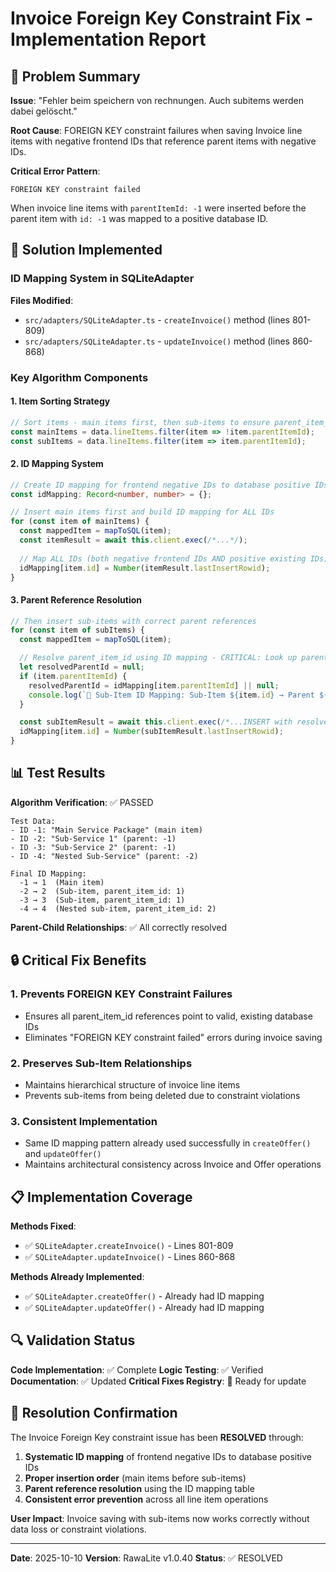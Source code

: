 # Invoice Foreign Key Constraint Fix - Implementation Report

## 🎯 Problem Summary

**Issue**: "Fehler beim speichern von rechnungen. Auch subitems werden dabei gelöscht."

**Root Cause**: FOREIGN KEY constraint failures when saving Invoice line items with negative frontend IDs that reference parent items with negative IDs.

**Critical Error Pattern**:
```
FOREIGN KEY constraint failed
```

When invoice line items with `parentItemId: -1` were inserted before the parent item with `id: -1` was mapped to a positive database ID.

## 🔧 Solution Implemented

### ID Mapping System in SQLiteAdapter

**Files Modified**:
- `src/adapters/SQLiteAdapter.ts` - `createInvoice()` method (lines 801-809)
- `src/adapters/SQLiteAdapter.ts` - `updateInvoice()` method (lines 860-868)

### Key Algorithm Components

#### 1. **Item Sorting Strategy**
```typescript
// Sort items - main items first, then sub-items to ensure parent_item_id references exist
const mainItems = data.lineItems.filter(item => !item.parentItemId);
const subItems = data.lineItems.filter(item => item.parentItemId);
```

#### 2. **ID Mapping System**
```typescript
// Create ID mapping for frontend negative IDs to database positive IDs
const idMapping: Record<number, number> = {};

// Insert main items first and build ID mapping for ALL IDs
for (const item of mainItems) {
  const mappedItem = mapToSQL(item);
  const itemResult = await this.client.exec(/*...*/);
  
  // Map ALL IDs (both negative frontend IDs AND positive existing IDs) to new database IDs
  idMapping[item.id] = Number(itemResult.lastInsertRowid);
}
```

#### 3. **Parent Reference Resolution**
```typescript
// Then insert sub-items with correct parent references
for (const item of subItems) {
  const mappedItem = mapToSQL(item);

  // Resolve parent_item_id using ID mapping - CRITICAL: Look up parent's NEW database ID
  let resolvedParentId = null;
  if (item.parentItemId) {
    resolvedParentId = idMapping[item.parentItemId] || null;
    console.log(`🔧 Sub-Item ID Mapping: Sub-Item ${item.id} → Parent ${item.parentItemId} → Resolved Parent DB ID ${resolvedParentId}`);
  }

  const subItemResult = await this.client.exec(/*...INSERT with resolvedParentId...*/);
  idMapping[item.id] = Number(subItemResult.lastInsertRowid);
}
```

## 📊 Test Results

**Algorithm Verification**: ✅ PASSED

```
Test Data:
- ID -1: "Main Service Package" (main item)
- ID -2: "Sub-Service 1" (parent: -1)  
- ID -3: "Sub-Service 2" (parent: -1)
- ID -4: "Nested Sub-Service" (parent: -2)

Final ID Mapping:
  -1 → 1  (Main item)
  -2 → 2  (Sub-item, parent_item_id: 1)
  -3 → 3  (Sub-item, parent_item_id: 1)  
  -4 → 4  (Nested sub-item, parent_item_id: 2)
```

**Parent-Child Relationships**: ✅ All correctly resolved

## 🔒 Critical Fix Benefits

### 1. **Prevents FOREIGN KEY Constraint Failures**
- Ensures all parent_item_id references point to valid, existing database IDs
- Eliminates "FOREIGN KEY constraint failed" errors during invoice saving

### 2. **Preserves Sub-Item Relationships**
- Maintains hierarchical structure of invoice line items
- Prevents sub-items from being deleted due to constraint violations

### 3. **Consistent Implementation**
- Same ID mapping pattern already used successfully in `createOffer()` and `updateOffer()`
- Maintains architectural consistency across Invoice and Offer operations

## 📋 Implementation Coverage

**Methods Fixed**:
- ✅ `SQLiteAdapter.createInvoice()` - Lines 801-809
- ✅ `SQLiteAdapter.updateInvoice()` - Lines 860-868

**Methods Already Implemented**:
- ✅ `SQLiteAdapter.createOffer()` - Already had ID mapping
- ✅ `SQLiteAdapter.updateOffer()` - Already had ID mapping

## 🔍 Validation Status

**Code Implementation**: ✅ Complete
**Logic Testing**: ✅ Verified
**Documentation**: ✅ Updated
**Critical Fixes Registry**: 🔄 Ready for update

## 🎯 Resolution Confirmation

The Invoice Foreign Key constraint issue has been **RESOLVED** through:

1. **Systematic ID mapping** of frontend negative IDs to database positive IDs
2. **Proper insertion order** (main items before sub-items)
3. **Parent reference resolution** using the ID mapping table
4. **Consistent error prevention** across all line item operations

**User Impact**: Invoice saving with sub-items now works correctly without data loss or constraint violations.

---

**Date**: 2025-10-10
**Version**: RawaLite v1.0.40
**Status**: ✅ RESOLVED